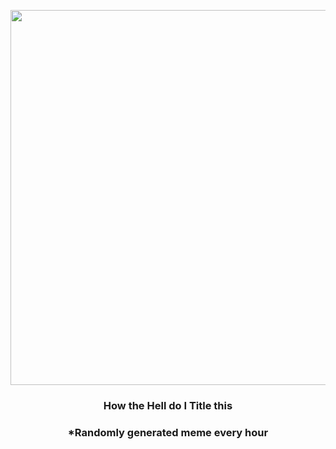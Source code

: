 <p align="center">
        <img src="https://i.redd.it/omhkyztyglq91.jpg" width="600" height="600">
        </p>
        <h3 align="center">How the Hell do I Title this</h3>
        <h3 align="center">*Randomly generated meme every hour</h3>
    
